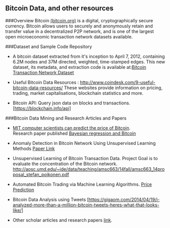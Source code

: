 ## Bitcoin Data, and other resources

###Overview
Bitcoin [(bitcoin.org)](https://bitcoin.org/en/) is a digital, cryptographically secure currency. Bitcoin allows users to securely and anonymously retain and transfer value in a decentralized P2P network, and is one of the largest open microeconomic transaction network datasets available. 


###Dataset and Sample Code Repository
- A bitcoin dataset extracted from it's inception to April 7, 2012, containing 6.2M nodes and 37M directed, weighted, time-stamped edges. This new dataset, its metadata, and extraction code is available at:[Bitcoin Transaction Network Dataset](http://compbio.cs.uic.edu/data/bitcoin/)

- Useful Bitcoin Data Resources : http://www.coindesk.com/9-useful-bitcoin-data-resources/
These websites provide information on pricing, trading, market capitalisations, blockchain statistics and more. 

- Bitcoin API: Query json data on blocks and transactions. [https://blockchain.info/api]  

###Bitcoin Data Mining and Research Articles and Papers
- [MIT computer scientists can predict the price of Bitcoin](http://news.mit.edu/2014/mit-computer-scientists-can-predict-price-bitcoin).  
 Research paper published [Bayesian regression and Bitcoin](http://arxiv.org/pdf/1410.1231v1.pdf)

- Anomaly Detection in Bitcoin Network Using Unsupervised Learning Methods [Paper Link](http://cs229.stanford.edu/proj2014/Phillip%20Pham,Steven%20Li,%20Anomaly%20Detection%20in%20Bitcoin%20Network%20Using%20Unsupervised%20Learning%20Methods.pdf)

- Unsupervised Learning of Bitcoin Transaction Data. Project Goal is to evaluate the concentration of the Bitcoin network. http://aosc.umd.edu/~ide/data/teaching/amsc663/14fall/amsc663_14proposal_stefan_poikonen.pdf

- Automated Bitcoin Trading via Machine Learning Algorithms. [Price Prediction](http://cs229.stanford.edu/proj2014/Isaac%20Madan,%20Shaurya%20Saluja,%20Aojia%20Zhao,Automated%20Bitcoin%20Trading%20via%20Machine%20Learning%20Algorithms.pdf)  

- Bitcoin Data Analysis using Tweets [https://gigaom.com/2014/04/19/i-analyzed-more-than-a-million-bitcoin-tweets-heres-what-that-looks-like/]  

- Other scholar articles and research papers [link](https://scholar.google.com/scholar?q=bitcoin+data+analysis&hl=en&as_sdt=0&as_vis=1&oi=scholart&sa=X&ved=0CBsQgQMwAGoVChMI_aK9oKKiyAIVSZENCh22CQ8S).









